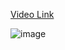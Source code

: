 [Video Link](https://www.youtube.com/watch?v=8OugD0v5a4g&list=PLLz6Bi1mIXhEXEnfAgUJXB0vLjHkyee6q&index=7)


![image](https://user-images.githubusercontent.com/63374020/158055166-edc1dd91-eee3-4942-a272-9a6499938703.png)
